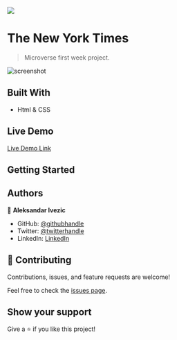 ![](https://img.shields.io/badge/myapp-blueviolet)

# The New York Times

> Microverse first week project.

![screenshot](../img/Screenshot.png)



## Built With

- Html & CSS

## Live Demo

[Live Demo Link](https://livedemo.com)


## Getting Started



## Authors

👤 **Aleksandar Ivezic**

- GitHub: [@githubhandle](https://github.com/ShinobiWarior)
- Twitter: [@twitterhandle](https://twitter.com/AIvezic)
- LinkedIn: [LinkedIn](https://linkedin.com/linkedinhandle)

## 🤝 Contributing

Contributions, issues, and feature requests are welcome!

Feel free to check the [issues page](https://github.com/ShinobiWarior/TheNewYorkTimes-project/issues).

## Show your support

Give a ⭐️ if you like this project!

